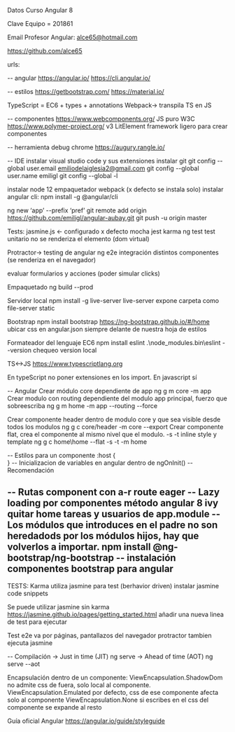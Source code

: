 Datos Curso Angular 8

Clave Equipo = 201861

Email Profesor Angular: alce65@hotmail.com

https://github.com/alce65


urls:

-- angular
https://angular.io/
https://cli.angular.io/

-- estilos
https://getbootstrap.com/
https://material.io/


TypeScript = EC6 + types + annotations
Webpack-> transpila TS en JS


-- componentes
https://www.webcomponents.org/ JS puro W3C
https://www.polymer-project.org/ v3 LitElement framework ligero para crear componentes


-- herramienta debug chrome
https://augury.rangle.io/


-- IDE 
instalar visual studio code y sus extensiones
instalar git
git config  --global user.email emiliodelaiglesia2@gmail.com
git config  --global user.name emiligl
git config  --global -l


instalar node 12
empaquetador webpack (x defecto se instala solo)
instalar angular cli: npm install -g @angular/cli


ng new ‘app’ --prefix ‘pref’
git remote add origin https://github.com/emiligl/angular-aubay.git
git push -u origin master


Tests:
jasmine.js <- configurado x defecto
mocha
jest
karma
ng test  test unitario no se renderiza el elemento (dom virtual)


Protractor-> testing de angular
ng e2e integración distintos componentes (se renderiza en el navegador)


evaluar formularios y acciones (poder simular clicks)


Empaquetado
ng build --prod


Servidor local 
npm install -g live-server
live-server expone carpeta como file-server static


Bootstrap
npm install bootstrap
https://ng-bootstrap.github.io/#/home
ubicar css en angular.json siempre delante de nuestra hoja de estilos


Formateador del lenguaje EC6
npm install eslint
.\node_modules\.bin\eslint --version chequeo version local

TS<->JS
https://www.typescriptlang.org

En typeScript no poner extensiones en los import. En javascript sí

-- Angular
Crear módulo core dependiente de app
 ng g m core -m app
Crear modulo con routing dependiente del modulo app principal, fuerzo que sobreescriba
 ng g m home -m app --routing --force

Crear componente header dentro de modulo core y que sea visible desde todos los modulos
 ng g c core/header -m core --export
Crear componente flat, crea el componente al mismo nivel que el modulo. -s -t inline style y template
 ng g c home\home --flat -s -t -m home 

-- Estilos para un componente
:host {    
}
-- Inicializacion de variables en angular dentro de ngOnInit() -- Recomendación

-- Rutas component con a-r route eager
-- Lazy loading por componentes método angular 8 ivy
 quitar home tareas y usuarios de app.module
-- Los módulos que introduces en el padre no son heredadods por los módulos hijos, hay que volverlos a importar.
npm install @ng-bootstrap/ng-bootstrap -- instalación componentes bootstrap para angular
--
TESTS:
Karma utiliza jasmine para test (berhavior driven)
 instalar jasmine code snippets

Se puede utilizar jasmine sin karma
https://jasmine.github.io/pages/getting_started.html
añadir una nueva linea de test para ejecutar 

Test e2e va por páginas, pantallazos del navegador
protractor tambien ejecuta jasmine

-- Compilación 
    -> Just in time (JIT)  ng serve
    -> Ahead of time (AOT) ng serve --aot

Encapsulación dentro de un componente: 
ViewEncapsulation.ShadowDom no admite css de fuera, solo local al componente.
ViewEncapsulation.Emulated por defecto, css de ese componente afecta solo al componente
ViewEncapsulation.None si escribes en el css del componente se expande al resto

Guía oficial Angular
https://angular.io/guide/styleguide

